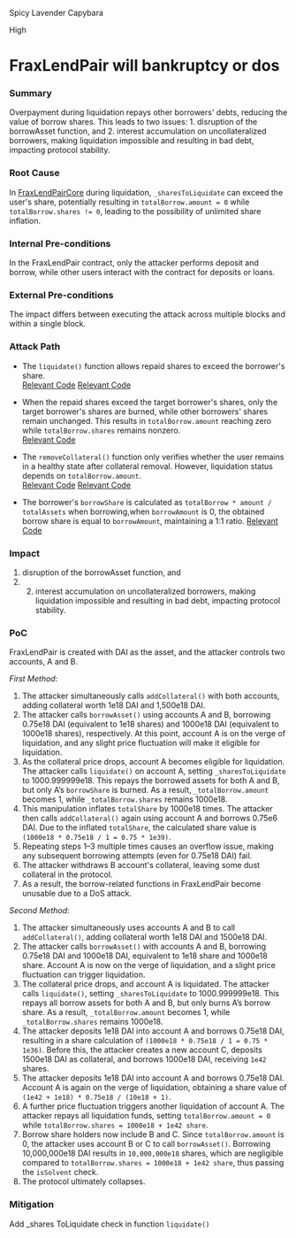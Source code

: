 Spicy Lavender Capybara

High

# FraxLendPair will bankruptcy or dos

### Summary

Overpayment during liquidation repays other borrowers' debts, reducing the value of borrow shares. This leads to two issues: 1. disruption of the borrowAsset function, and 2. interest accumulation on uncollateralized borrowers, making liquidation impossible and resulting in bad debt, impacting protocol stability.

### Root Cause

In [FraxLendPairCore](https://github.com/sherlock-audit/2025-01-peapods-finance/blob/d28eb19f4b39d3db7997477460f9f9c76839cb0c/fraxlend/src/contracts/FraxlendPairCore.sol#L1160-L1195) during liquidation, `_sharesToLiquidate` can exceed the user's share, potentially resulting in `totalBorrow.amount = 0` while `totalBorrow.shares != 0`, leading to the possibility of unlimited share inflation.

### Internal Pre-conditions

In the FraxLendPair contract, only the attacker performs deposit and borrow, while other users interact with the contract for deposits or loans.

### External Pre-conditions

The impact differs between executing the attack across multiple blocks and within a single block.

### Attack Path

- The `liquidate()` function allows repaid shares to exceed the borrower's share.  
  [Relevant Code](https://github.com/sherlock-audit/2025-01-peapods-finance/blob/d28eb19f4b39d3db7997477460f9f9c76839cb0c/fraxlend/src/contracts/FraxlendPairCore.sol#L1100-L1208) 
  [Relevant Code](https://github.com/sherlock-audit/2025-01-peapods-finance/blob/d28eb19f4b39d3db7997477460f9f9c76839cb0c/fraxlend/src/contracts/FraxlendPairCore.sol#L1031-L1032)

- When the repaid shares exceed the target borrower's shares, only the target borrower's shares are burned, while other borrowers' shares remain unchanged. This results in `totalBorrow.amount` reaching zero while `totalBorrow.shares` remains nonzero.  
  [Relevant Code](https://github.com/sherlock-audit/2025-01-peapods-finance/blob/d28eb19f4b39d3db7997477460f9f9c76839cb0c/fraxlend/src/contracts/FraxlendPairCore.sol#L1023-L1036) 

- The `removeCollateral()` function only verifies whether the user remains in a healthy state after collateral removal. However, liquidation status depends on `totalBorrow.amount`.  
  [Relevant Code](https://github.com/sherlock-audit/2025-01-peapods-finance/blob/d28eb19f4b39d3db7997477460f9f9c76839cb0c/fraxlend/src/contracts/FraxlendPairCore.sol#L975-L1007)
  [Relevant Code](https://github.com/sherlock-audit/2025-01-peapods-finance/blob/d28eb19f4b39d3db7997477460f9f9c76839cb0c/fraxlend/src/contracts/FraxlendPairCore.sol#L225-L234)

- The borrower's `borrowShare` is calculated as `totalBorrow * amount / totalAssets` when borrowing,when `borrowAmount` is 0, the obtained borrow share is equal to `borrowAmount`, maintaining a 1:1 ratio.
  [Relevant Code](https://github.com/sherlock-audit/2025-01-peapods-finance/blob/d28eb19f4b39d3db7997477460f9f9c76839cb0c/fraxlend/src/contracts/FraxlendPairCore.sol#L1059-L1074)

### Impact

1. disruption of the borrowAsset function, and 
2. 2. interest accumulation on uncollateralized borrowers, making liquidation impossible and resulting in bad debt, impacting protocol stability.

### PoC

FraxLendPair is created with DAI as the asset, and the attacker controls two accounts, A and B. 

*First Method*:
1. The attacker simultaneously calls `addCollateral()` with both accounts, adding collateral worth 1e18 DAI and 1,500e18 DAI.  
2. The attacker calls `borrowAsset()` using accounts A and B, borrowing 0.75e18 DAI (equivalent to 1e18 shares) and 1000e18 DAI (equivalent to 1000e18 shares), respectively. At this point, account A is on the verge of liquidation, and any slight price fluctuation will make it eligible for liquidation.  
3. As the collateral price drops, account A becomes eligible for liquidation. The attacker calls `liquidate()` on account A, setting `_sharesToLiquidate` to 1000.999999e18. This repays the borrowed assets for both A and B, but only A’s `borrowShare` is burned. As a result, `_totalBorrow.amount` becomes 1, while `_totalBorrow.shares` remains 1000e18.  
4. This manipulation inflates `totalShare` by 1000e18 times. The attacker then calls `addCollateral()` again using account A and borrows 0.75e6 DAI. Due to the inflated `totalShare`, the calculated share value is `(1000e18 * 0.75e18 / 1 = 0.75 * 1e39)`.  
5. Repeating steps 1–3 multiple times causes an overflow issue, making any subsequent borrowing attempts (even for 0.75e18 DAI) fail.  
6. The attacker withdraws B account's collateral, leaving some dust collateral in the protocol.
7. As a result, the borrow-related functions in FraxLendPair become unusable due to a DoS attack.

*Second Method*:
1. The attacker simultaneously uses accounts A and B to call `addCollateral()`, adding collateral worth 1e18 DAI and 1500e18 DAI.  
2. The attacker calls `borrowAsset()` with accounts A and B, borrowing 0.75e18 DAI and 1000e18 DAI, equivalent to 1e18 share and 1000e18 share. Account A is now on the verge of liquidation, and a slight price fluctuation can trigger liquidation.  
3. The collateral price drops, and account A is liquidated. The attacker calls `liquidate()`, setting `_sharesToLiquidate` to 1000.999999e18. This repays all borrow assets for both A and B, but only burns A’s borrow share. As a result, `_totalBorrow.amount` becomes 1, while `_totalBorrow.shares` remains 1000e18.  
4. The attacker deposits 1e18 DAI into account A and borrows 0.75e18 DAI, resulting in a share calculation of `(1000e18 * 0.75e18 / 1 = 0.75 * 1e36)`. Before this, the attacker creates a new account C, deposits 1500e18 DAI as collateral, and borrows 1000e18 DAI, receiving `1e42` shares.  
5. The attacker deposits 1e18 DAI into account A and borrows 0.75e18 DAI. Account A is again on the verge of liquidation, obtaining a share value of `(1e42 + 1e18) * 0.75e18 / (10e18 + 1)`.  
6. A further price fluctuation triggers another liquidation of account A. The attacker repays all liquidation funds, setting `totalBorrow.amount = 0` while `totalBorrow.shares = 1000e18 + 1e42 share`.  
7. Borrow share holders now include B and C. Since `totalBorrow.amount` is 0, the attacker uses account B or C to call `borrowAsset()`. Borrowing 10,000,000e18 DAI results in `10,000,000e18` shares, which are negligible compared to `totalBorrow.shares = 1000e18 + 1e42 share`, thus passing the `isSolvent` check.  
8. The protocol ultimately collapses.
### Mitigation

Add _shares ToLiquidate check in function `liquidate()`